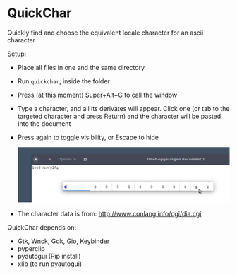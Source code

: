 # QuickChar

Quickly find and choose the equivalent locale character for an ascii character

Setup:

- Place all files in one and the same directory
- Run `quickchar`, inside the folder
- Press (at this moment) Super+Alt+C to call the window
- Type a character, and all its derivates will appear. Click one (or tab to the targeted character and press Return) and the character will be pasted into the document
- Press again to toggle visibility, or Escape to hide


  ![screenshot](https://github.com/UbuntuBudgie/QuickChar/blob/master/screenshot.png)


- The character data is from: http://www.conlang.info/cgi/dia.cgi

QuickChar depends on:

 - Gtk, Wnck, Gdk, Gio, Keybinder
 - pyperclip
 - pyautogui (Pip install)
 - xlib (to run pyautogui)
